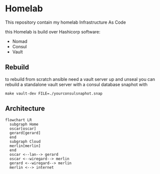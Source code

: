 # Homelab

This repository contain my homelab Infrastructure As Code

this Homelab is build over Hashicorp software:

- Nomad
- Consul
- Vault

## Rebuild 
to rebuild from scratch ansible need a vault server up and unseal
you can rebuild a standalone vault server with a consul database snaphot with

```
make vault-dev FILE=./yourconsulsnaphot.snap
```



## Architecture

```mermaid
flowchart LR
  subgraph Home
  oscar[oscar]
  gerard[gerard]
  end
  subgraph Cloud
  merlin[merlin]
  end
  oscar <--lan--> gerard
  oscar <--wiregard--> merlin
  gerard <--wiregard--> merlin
  merlin <--> internet 
  
```
